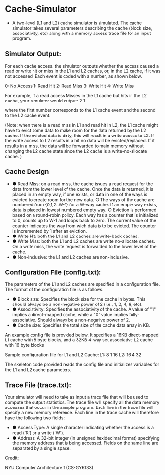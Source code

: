 # Cache-Simulator
- A two-level (L1 and L2) cache simulator is simulated. The cache simulator takes several parameters describing the cache (block size, associativity, etc) along with a memory access trace file for an input program. 

## Simulator Output:

For each cache access, the simulator outputs whether the access caused a read or write hit or miss in the L1 and L2 caches, or, in the L2 cache, if it was not accessed. Each event is coded with a number, as shown below.

0: No Access
1: Read Hit
2: Read Miss
3: Write Hit
4: Write Miss

For example, if a read access Misses in the L1 cache but hits in the L2 cache, your simulator would output:
2 1

where the first number corresponds to the L1 cache event and the second to the L2 cache event. 

(Note: when there is a read miss in L1 and read hit in L2, the L1 cache might have to evict some data to make room for the data returned by the L2 cache. If the evicted data is dirty, this will result in a write access to L2. If the write access to L2 results in a hit no data will be evicted/replaced. If it results in a miss, the data will be forwarded to main memory without changing the L2 cache state since the L2 cache is a write-no-allocate cache. )

## Cache Design
- ●	Read Miss: on a read miss, the cache issues a read request for the data from the lower level of the cache. Once the data is returned, it is placed in an empty way, if one exists, or data in one of the ways is evicted to create room for the new data.
○	The ways of the cache are numbered from {0,1,2..W-1} for a W-way cache. If an empty way exists, data is placed in lowest numbered empty way.
○	Eviction is performed based on a round-robin policy. Each way has a counter that is initialized to 0, counts up to W-1 and loops back to zero. The current value of the counter indicates the way from wich data is to be evicted. The counter is incremented by 1 after an eviction.    
- ●	Write Hit: both the L1 and L2 caches are write-back caches.
- ●	Write Miss: both the L1 and L2 caches are write no-allocate caches. On a write miss, the write request is forwarded to the lower level of the cache.
- ●	Non-Inclusive: the L1 and L2 caches are non-inclusive.  

## Configuration File (config.txt):
The parameters of the L1 and L2 caches are specified in a configuration file. The format of the configuration file is as follows. 
- ●	Block size: Specifies the block size for the cache in bytes. This should always be a non-negative power of 2 (i.e., 1, 2, 4, 8, etc).
- ●	Associativity: Specifies the associativity of the cache. A value of "1" implies a direct-mapped cache, while a "0" value implies fully-associative. Should always be a non-negative power of 2.
- ●	Cache size: Specifies the total size of the cache data array in KB. 

An example config file is provided below. It specifies a 16KB direct-mapped L1 cache with 8 byte blocks, and a 32KB 4-way set associative L2 cache with 16 byte blocks


Sample configuration file for L1 and L2 Cache:
L1:
8
1
16
L2:
16
4
32

The skeleton code provided reads the config file and initializes variables for the L1 and L2 cache parameters.


## Trace File (trace.txt):
Your simulator will need to take as input a trace file that will be used to compute the output statistics. The trace file will specify all the data memory accesses that occur in the sample program. Each line in the trace file will specify a new memory reference. Each line in the trace cache will therefore have the following two fields:
- ●	Access Type: A single character indicating whether the access is a read (‘R') or a write ('W').
- ●	Address: A 32-bit integer (in unsigned hexidecimal format) specifying the memory address that is being accessed.
Fields on the same line are separated by a single space. 

Credit:

NYU Computer Architecture 1 (CS-GY6133)



 
